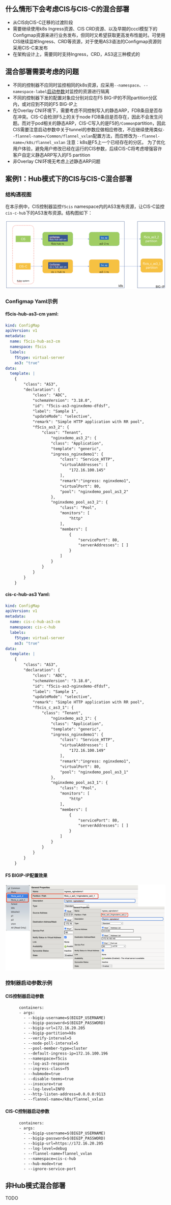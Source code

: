 ## 什么情形下会考虑CIS与CIS-C的混合部署

* 从CIS向CIS-C迁移的过渡阶段
* 需要继续使用k8s Ingress资源、CIS CRD资源、以及早期的cccl模型下的Configmap资源来进行业务发布，但同时又希望获取更高发布性能时。可使用CIS继续监听Ingress、CRD等资源，对于使用AS3语法的Configmap资源则采用CIS-C来发布
* 在架构设计上，需要同时支持Ingress，CRD，AS3这三种模式的



## 混合部署需要考虑的问题

* 不同的控制器不应同时监控相同的k8s资源，应采用`--namespace`、`--namespace-label`[启动参数](/Architecture/parameters)对监控的资源进行隔离
* 不同的控制器下发的配置对象应分别对应在F5 BIG-IP的不同partition分区内，或对应到不同的F5 BIG-IP上
* 在Overlay CNI环境下，需要考虑不同控制写入的静态ARP，FDB条目是否存在冲突。CIS-C会检测F5上的关于node FDB条目是否存在，因此不会发生问题。而对于pod相关的静态ARP，CIS-C写入的是F5的`/Common`partition，因此CIS需要注意启动参数中关于tunnel的参数应做相应修改，不应继续使用类似`--flannel-name=/Common/flannel_vxlan`配置方法，而应修改为`--flannel-name=/k8s/flannel_vxlan` 注意：k8s是F5上一个已经存在的分区。 为了优化用户体验，避免用户修改已经在运行的CIS参数，后续CIS-C将考虑增强容许客户自定义静态ARP写入的F5 partition
* 非Overlay CNI环境无考虑上述静态ARP问题



## 案例1：Hub模式下的CIS与CIS-C混合部署

### 结构透视图

在本示例中，CIS控制器监控`f5cis` namespace内的AS3发布资源，让CIS-C监控`cis-c-hub`下的AS3发布资源。结构图如下：

![image-20220907082839282](img/image-20220907082839282.png)

### Configmap Yaml示例

#### f5cis-hub-as3-cm yaml:

```yaml
kind: ConfigMap
apiVersion: v1
metadata:
  name: f5cis-hub-as3-cm
  namespace: f5cis
  labels:
    f5type: virtual-server
    as3: "true"
data:
  template: |
    {
        "class": "AS3",
        "declaration": {
            "class": "ADC",
            "schemaVersion": "3.18.0",
            "id": "f5cis-as3-nginxdemo-dfdsf",
            "label": "Sample 1",
            "updateMode": "selective",
            "remark": "Simple HTTP application with RR pool",
            "f5cis_as3_2": {
                "class": "Tenant",
                    "nginxdemo_as3_2": {
                    "class": "Application",
                    "template": "generic",
                    "ingress_nginxdemo1": {
                        "class": "Service_HTTP",
                        "virtualAddresses": [
                            "172.16.100.145"
                        ],
                        "remark":"ingress: nginxdemo1",
                        "virtualPort": 80,
                        "pool": "nginxdemo_pool_as3_2"
                    },
                    "nginxdemo_pool_as3_2": {
                        "class": "Pool",
                        "monitors": [
                            "http"
                        ],
                        "members": [
                            {
                                "servicePort": 80,
                                "serverAddresses": [ ]
                            }
                        ]
                    }
                }
            }
        }
    }
```

#### cis-c-hub-as3  Yaml:

```yaml
kind: ConfigMap
apiVersion: v1
metadata:
  name: cis-c-hub-as3-cm
  namespace: cis-c-hub
  labels:
    f5type: virtual-server
    as3: "true"
data:
  template: |
    {
        "class": "AS3",
        "declaration": {
            "class": "ADC",
            "schemaVersion": "3.18.0",
            "id": "f5cis-as3-nginxdemo-dfdsf",
            "label": "Sample 1",
            "updateMode": "selective",
            "remark": "Simple HTTP application with RR pool",
            "f5cis_c_as3_1": {
                "class": "Tenant",
                    "nginxdemo_as3_1": {
                    "class": "Application",
                    "template": "generic",
                    "ingress_nginxdemo1": {
                        "class": "Service_HTTP",
                        "virtualAddresses": [
                            "172.16.100.149"
                        ],
                        "remark":"ingress: nginxdemo1",
                        "virtualPort": 80,
                        "pool": "nginxdemo_pool_as3_1"
                    },
                    "nginxdemo_pool_as3_1": {
                        "class": "Pool",
                        "monitors": [
                            "http"
                        ],
                        "members": [
                            {
                                "servicePort": 80,
                                "serverAddresses": [ ]
                            }
                        ]
                    }
                }
            }
        }
    }
```

#### F5 BIGIP-IP配置效果

![image-20220907083312314](img/image-20220907083312314.png)



### 控制器启动参数示例

#### CIS控制器启动参数

```shell
      containers:
      - args:
        - --bigip-username=$(BIGIP_USERNAME)
        - --bigip-password=$(BIGIP_PASSWORD)
        - --bigip-url=172.16.20.205
        - --bigip-partition=k8s
        - --verify-interval=5
        - --node-poll-interval=5
        - --pool-member-type=cluster
        - --default-ingress-ip=172.16.100.196
        - --namespace=f5cis
        - --log-as3-response
        - --ingress-class=f5
        - --hubmode=true
        - --disable-teems=true
        - --insecure=true
        - --log-level=INFO
        - --http-listen-address=0.0.0.0:9113
        - --flannel-name=/k8s/flannel_vxlan
```



#### CIS-C控制器启动参数

````shell
      containers:
      - args:
        - --bigip-username=$(BIGIP_USERNAME)
        - --bigip-password=$(BIGIP_PASSWORD)
        - --bigip-url=https://172.16.20.205
        - --log-level=debug
        - --flannel-name=flannel_vxlan
        - --namespace=cis-c-hub
        - --hub-mode=true
        - --ignore-service-port
````





## 非Hub模式混合部署

TODO